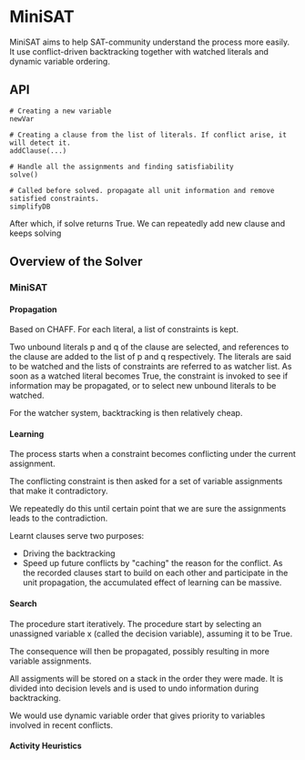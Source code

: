 # MiniSAT

MiniSAT aims to help SAT-community understand the process more easily. It use conflict-driven backtracking together with watched literals and dynamic variable ordering.

## API
```
# Creating a new variable
newVar

# Creating a clause from the list of literals. If conflict arise, it will detect it.
addClause(...)

# Handle all the assignments and finding satisfiability
solve()

# Called before solved. propagate all unit information and remove satisfied constraints.
simplifyDB
```
After which, if solve returns True. We can repeatedly add new clause and keeps solving

## Overview of the Solver

### MiniSAT

#### Propagation
Based on CHAFF. For each literal, a list of constraints is kept. 

Two unbound literals p and q of the clause are selected, and references to the clause are added to the list of p and q respectively. The literals are said to be watched and the lists of constraints are referred to as watcher list. As soon as a watched literal becomes True, the constraint is invoked to see if information may be propagated, or to select new unbound literals to be watched.

For the watcher system, backtracking is then relatively cheap.

#### Learning
The process starts when a constraint becomes conflicting under the current assignment. 

The conflicting constraint is then asked for a set of variable assignments that make it contradictory.

We repeatedly do this until certain point that we are sure the assignments leads to the contradiction.

Learnt clauses serve two purposes:
- Driving the backtracking
- Speed up future conflicts by "caching" the reason for the conflict. As the recorded clauses start to build on each other and participate in the unit propagation, the accumulated effect of learning can be massive. 

#### Search
The procedure start iteratively. The procedure start by selecting an unassigned variable x (called the decision variable), assuming it to be True.

The consequence will then be propagated, possibly resulting in more variable assignments.

All assigments will be stored on a stack in the order they were made. It is divided into decision levels and is used to undo information during backtracking.

We would use dynamic variable order that gives priority to variables involved in recent conflicts.

#### Activity Heuristics

